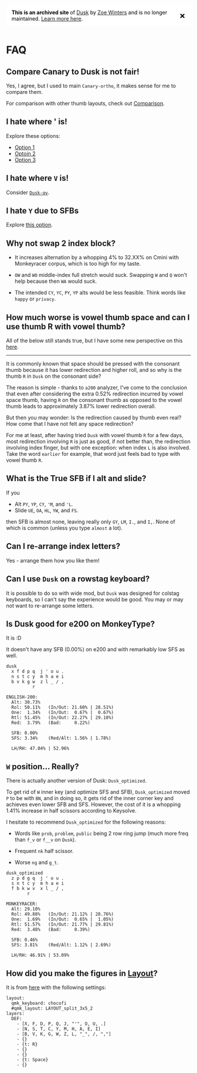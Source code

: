 <div class="collapsible" style="display: inline-flex; align-items: center; justify-content: left; border-radius: 5px; padding: 0px 15px; margin-bottom: 10px; background-color: #ffffffff; color: black;">

  <div style="margin-right: 15px;">
    <b>This is an archived site </b> of <a href="https://luminespire.github.io/dusk/">Dusk</a> by <a href="https://github.com/Aorta3698">Zoe Winters</a> and is no longer maintained. <a href="https://github.com/luminespire/dusk/blob/main/README.md">Learn more here</a>.
  </div>

  <span class="close" style="cursor: pointer; font-size: 24px; font-weight: bold; position: relative;">&times;</span>

</div>

<script>
  const closeButtons = document.querySelectorAll('.close');
  closeButtons.forEach(button => {
    button.addEventListener('click', (event) => {
      let collapsible = event.target.closest('.collapsible');
      if (collapsible) {
        collapsible.style.display = 'none';
      }
    });
  });
</script>


# FAQ

<!-- toc -->

## Compare Canary to Dusk is not fair!
Yes, I agree, but I used to main `Canary-ortho`, it makes sense for me to compare them.

For comparison with other thumb layouts, check out [Comparison](./cmp.md).

## I hate where ' is!
Explore these options:
- [Option 1](./design.md#alternative-1)
- [Optoin 2](./design.md#alternative-2)
- [Option 3](./design.md#alternative-3)

## I hate where `V` is!
Consider [`Dusk-qv`](./layout.md#dusk-qv).

## I hate `Y` due to SFBs
Explore [this option](./design.md#i-dont-want-to-alt).

## Why not swap 2 index block?
- It increases alternation by a whopping 4% to 32.XX% on Cmini with Monkeyracer corpus, which is too high for my taste.

- `OW` and `WO` middle-index full stretch would suck. Swapping `W` and `Q` won't help because then `WA` would suck.

- The intended `CY`, `YC`, `PY`, `YP` alts would be less feasible. Think words like `happy` or `privacy`.

## How much worse is vowel thumb space and can I use thumb R with vowel thumb?
All of the below still stands true, but I have some new perspective on this [here](../journeys/2024_Jun_5.md).

---
It is commonly known that space should be pressed with the consonant thumb because it has lower redirection and higher roll, and so why is the thumb `R` in `Dusk` on the consonant side?

The reason is simple - thanks to `a200` analyzer, I've come to the conclusion that even after considering the extra 0.52% redirection incurred by vowel space thumb, having `R` on the consonant thumb as opposed to the vowel thumb leads to approximately 3.87% lower redirection overall.

But then you may wonder: Is the redirection caused by thumb even real? How come that I have not felt any space redirection?

For me at least, after having tried `Dusk` with vowel thumb `R` for a few days, most redirection involving `R` is just as good, if not better than, the redirection involving index finger, but with one exception: when index `L` is also involved. Take the word `earlier` for example, that word just feels bad to type with vowel thumb `R`.

## What is the True SFB if I alt and slide?
If you 
- Alt `PY`, `YP`, `CY`, `'M`, and `'L`. 
- Slide `UE`, `OA`, `HL`, `YW`, and `FS`.

then SFB is almost none, leaving really only `GY`, `LM`, `I.`, and `I,`. None of which is common (unless you type `almost` a lot).

## Can I re-arrange index letters?
Yes - arrange them how you like them!

## Can I use `Dusk` on a rowstag keyboard?
It is possible to do so with wide mod, but `Dusk` was designed for colstag keyboards, so I can't say the experience would be good. You may or may not want to re-arrange some letters.

## Is Dusk good for e200 on MonkeyType?
It is :D

It doesn't have any SFB (0.00%) on e200 and with remarkably low SFS as well.
```
dusk
  x f d p q  j ' o u .
  n s t c y  m h a e i
  b v k g w  z l _ / ,
          r                 

ENGLISH-200:
  Alt: 30.73%
  Rol: 50.11%   (In/Out: 21.60% | 28.51%)
  One:  1.34%   (In/Out:  0.67% |  0.67%)
  Rtl: 51.45%   (In/Out: 22.27% | 29.18%)
  Red:  3.79%   (Bad:     0.22%)

  SFB: 0.00%
  SFS: 3.34%    (Red/Alt: 1.56% | 1.78%)

  LH/RH: 47.04% | 52.96%
```

## `W` position... Really?
There is actually another version of Dusk: `Dusk_optimized`.

To get rid of `W` inner key (and optimize SFS and SFB), `Dusk_optimized` moved `P` to be with `BN`, and in doing so, it gets rid of the inner corner key and achieves even lower SFB and SFS. However, the cost of it is a whopping 1.41% increase in half scissors according to Keysolve.

I hesitate to recommend `Dusk_optimized` for the following reasons:

- Words like `prob`, `problem`, `public` being 2 row ring jump (much more freq than `f_v` or `f__v` on `Dusk`).

- Frequent `nk` half scissor.

- Worse `ng` and `g_t`.

```
dusk_optimized
  z p d g q  j ' o u .
  s n t c y  m h a e i
  f b k w v  x l _ / ,
        r                   

MONKEYRACER:
  Alt: 29.10%
  Rol: 49.88%   (In/Out: 21.12% | 28.76%)
  One:  1.69%   (In/Out:  0.65% |  1.05%)
  Rtl: 51.57%   (In/Out: 21.77% | 29.81%)
  Red:  3.48%   (Bad:     0.39%)

  SFB: 0.46%
  SFS: 3.81%    (Red/Alt: 1.12% | 2.69%)

  LH/RH: 46.91% | 53.09%
```

## How did you make the figures in [Layout](./layout.md)?
It is from [here](https://keymap-drawer.streamlit.app/) with the following settings:
```
layout:
  qmk_keyboard: chocofi
  #qmk_layout: LAYOUT_split_3x5_2
layers:
  DEF:
    - [X, F, D, P, Q, J, "'", O, U, .]
    - [N, S, T, C, Y, M, H, A, E, I]
    - [B, V, K, G, W, Z, L, "_", /, ","]
    - {}
    - {t: R}
    - {}
    - {}
    - {t: Space}
    - {}

```
